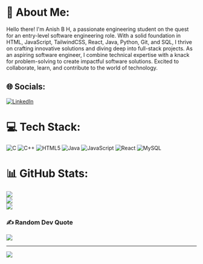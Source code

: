 # 💫 About Me:
Hello there! I'm Anish B H, a passionate engineering student on the quest for an entry-level software engineering role. With a solid foundation in HTML, JavaScript, TailwindCSS, React, Java, Python, Git, and SQL, I thrive on crafting innovative solutions and diving deep into full-stack projects. As an aspiring software engineer, I combine technical expertise with a knack for problem-solving to create impactful software solutions. Excited to collaborate, learn, and contribute to the world of technology.


## 🌐 Socials:
[![LinkedIn](https://img.shields.io/badge/LinkedIn-%230077B5.svg?logo=linkedin&logoColor=white)](https://linkedin.com/in/anishbh) 

# 💻 Tech Stack:
![C](https://img.shields.io/badge/c-%2300599C.svg?style=for-the-badge&logo=c&logoColor=white) ![C++](https://img.shields.io/badge/c++-%2300599C.svg?style=for-the-badge&logo=c%2B%2B&logoColor=white) ![HTML5](https://img.shields.io/badge/html5-%23E34F26.svg?style=for-the-badge&logo=html5&logoColor=white) ![Java](https://img.shields.io/badge/java-%23ED8B00.svg?style=for-the-badge&logo=openjdk&logoColor=white) ![JavaScript](https://img.shields.io/badge/javascript-%23323330.svg?style=for-the-badge&logo=javascript&logoColor=%23F7DF1E) ![React](https://img.shields.io/badge/react-%2320232a.svg?style=for-the-badge&logo=react&logoColor=%2361DAFB) ![MySQL](https://img.shields.io/badge/mysql-%2300000f.svg?style=for-the-badge&logo=mysql&logoColor=white)
# 📊 GitHub Stats:
![](https://github-readme-stats.vercel.app/api?username=Anishbh06&theme=dark&hide_border=false&include_all_commits=false&count_private=false)<br/>
![](https://github-readme-streak-stats.herokuapp.com/?user=Anishbh06&theme=dark&hide_border=false)<br/>
![](https://github-readme-stats.vercel.app/api/top-langs/?username=Anishbh06&theme=dark&hide_border=false&include_all_commits=false&count_private=false&layout=compact)

### ✍️ Random Dev Quote
![](https://quotes-github-readme.vercel.app/api?type=horizontal&theme=radical)

---
[![](https://visitcount.itsvg.in/api?id=Anishbh06&icon=0&color=0)](https://visitcount.itsvg.in)

